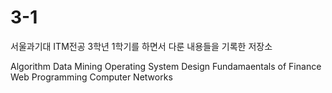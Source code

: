 # 3-1
서울과기대 ITM전공 3학년 1학기를 하면서 다룬 내용들을 기록한 저장소

Algorithm
Data Mining
Operating System Design
Fundamaentals of Finance
Web Programming
Computer Networks
